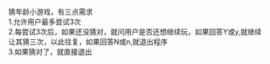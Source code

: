 猜年龄小游戏，有三点需求      
1.允许用户最多尝试3次      
2.每尝试3次后，如果还没猜对，就问用户是否还想继续玩，如果回答Y或y,就继续让其猜三次，以此往复，如果回答N或n,就退出程序    
3.如果猜对了，就直接退出    
